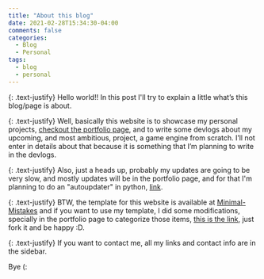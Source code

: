 ```yaml
---
title: "About this blog"
date: 2021-02-28T15:34:30-04:00
comments: false
categories:
  - Blog
  - Personal
tags:
  - blog
  - personal
---
```

{: .text-justify}
Hello world!! In this post I'll try to explain a little what’s this blog/page is about.

{: .text-justify}
Well, basically this website is to showcase my personal projects, [checkout the portfolio page](/portfolio/), and to write some devlogs about my upcoming, and most ambitious, project, a game engine from scratch. I’ll not enter in details about that because it is something that I’m planning to write in the devlogs.

{: .text-justify}
Also, just a heads up, probably my updates are going to be very slow, and mostly updates will be in the portfolio page, and for that I'm planning to do an "autoupdater" in python, [link](https://github.com/eHonnef/personal-site-updater-py).

{: .text-justify}
BTW, the template for this website is available at [Minimal-Mistakes](https://github.com/mmistakes/minimal-mistakes) and if you want to use my template, I did some modifications, specially in the portfolio page to categorize those items, [this is the link](https://github.com/eHonnef/ehonnef.github.io), just fork it and be happy :D.

{: .text-justify}
If you want to contact me, all my links and contact info are in the sidebar.

Bye (:
